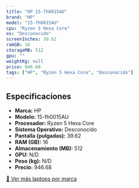 ```yaml
---
title: "HP 15-fh0015AU"
brand: "HP"
model: "15-fh0015AU"
cpu: "Ryzen 5 Hexa Core"
os: "Desconocido"
screenInches: 39.62
ramGB: 16
storageMB: 512
gpu: ""
weightKg: null
price: 946.68
tags: ["HP", "Ryzen 5 Hexa Core", "Desconocido"]
---
```

## Especificaciones

- **Marca:** HP
- **Modelo:** 15-fh0015AU
- **Procesador:** Ryzen 5 Hexa Core
- **Sistema Operativo:** Desconocido
- **Pantalla (pulgadas):** 39.62
- **RAM (GB):** 16
- **Almacenamiento (MB):** 512
- **GPU:** N/D
- **Peso (kg):** N/D
- **Precio:** 946.68

[:rocket: Ver más laptops por marca](/brand/hp)
